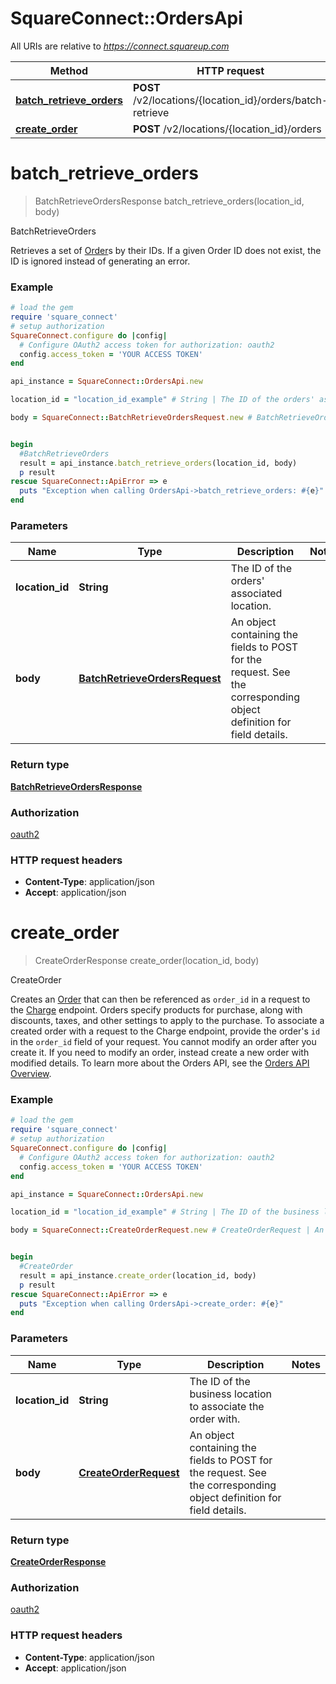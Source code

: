 # SquareConnect::OrdersApi

All URIs are relative to *https://connect.squareup.com*

Method | HTTP request | Description
------------- | ------------- | -------------
[**batch_retrieve_orders**](OrdersApi.md#batch_retrieve_orders) | **POST** /v2/locations/{location_id}/orders/batch-retrieve | BatchRetrieveOrders
[**create_order**](OrdersApi.md#create_order) | **POST** /v2/locations/{location_id}/orders | CreateOrder


# **batch_retrieve_orders**
> BatchRetrieveOrdersResponse batch_retrieve_orders(location_id, body)

BatchRetrieveOrders

Retrieves a set of [Order](#type-order)s by their IDs.  If a given Order ID does not exist, the ID is ignored instead of generating an error.

### Example
```ruby
# load the gem
require 'square_connect'
# setup authorization
SquareConnect.configure do |config|
  # Configure OAuth2 access token for authorization: oauth2
  config.access_token = 'YOUR ACCESS TOKEN'
end

api_instance = SquareConnect::OrdersApi.new

location_id = "location_id_example" # String | The ID of the orders' associated location.

body = SquareConnect::BatchRetrieveOrdersRequest.new # BatchRetrieveOrdersRequest | An object containing the fields to POST for the request.  See the corresponding object definition for field details.


begin
  #BatchRetrieveOrders
  result = api_instance.batch_retrieve_orders(location_id, body)
  p result
rescue SquareConnect::ApiError => e
  puts "Exception when calling OrdersApi->batch_retrieve_orders: #{e}"
end
```

### Parameters

Name | Type | Description  | Notes
------------- | ------------- | ------------- | -------------
 **location_id** | **String**| The ID of the orders&#39; associated location. | 
 **body** | [**BatchRetrieveOrdersRequest**](BatchRetrieveOrdersRequest.md)| An object containing the fields to POST for the request.  See the corresponding object definition for field details. | 

### Return type

[**BatchRetrieveOrdersResponse**](BatchRetrieveOrdersResponse.md)

### Authorization

[oauth2](../README.md#oauth2)

### HTTP request headers

 - **Content-Type**: application/json
 - **Accept**: application/json



# **create_order**
> CreateOrderResponse create_order(location_id, body)

CreateOrder

Creates an [Order](#type-order) that can then be referenced as `order_id` in a request to the [Charge](#endpoint-charge) endpoint. Orders specify products for purchase, along with discounts, taxes, and other settings to apply to the purchase.  To associate a created order with a request to the Charge endpoint, provide the order's `id` in the `order_id` field of your request.  You cannot modify an order after you create it. If you need to modify an order, instead create a new order with modified details.  To learn more about the Orders API, see the [Orders API Overview](https://docs.connect.squareup.com/articles/orders-api-overview).

### Example
```ruby
# load the gem
require 'square_connect'
# setup authorization
SquareConnect.configure do |config|
  # Configure OAuth2 access token for authorization: oauth2
  config.access_token = 'YOUR ACCESS TOKEN'
end

api_instance = SquareConnect::OrdersApi.new

location_id = "location_id_example" # String | The ID of the business location to associate the order with.

body = SquareConnect::CreateOrderRequest.new # CreateOrderRequest | An object containing the fields to POST for the request.  See the corresponding object definition for field details.


begin
  #CreateOrder
  result = api_instance.create_order(location_id, body)
  p result
rescue SquareConnect::ApiError => e
  puts "Exception when calling OrdersApi->create_order: #{e}"
end
```

### Parameters

Name | Type | Description  | Notes
------------- | ------------- | ------------- | -------------
 **location_id** | **String**| The ID of the business location to associate the order with. | 
 **body** | [**CreateOrderRequest**](CreateOrderRequest.md)| An object containing the fields to POST for the request.  See the corresponding object definition for field details. | 

### Return type

[**CreateOrderResponse**](CreateOrderResponse.md)

### Authorization

[oauth2](../README.md#oauth2)

### HTTP request headers

 - **Content-Type**: application/json
 - **Accept**: application/json



